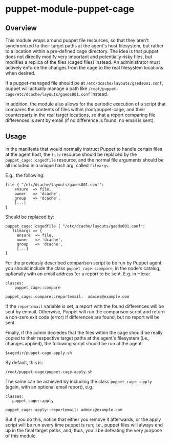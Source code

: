 # puppet-module-puppet-cage

## Overview

This module wraps around puppet file resources, so that they aren't synchronized to their
target paths at the agent's host filesystem, but rather to a location within a pre-defined
cage directory. The idea is that puppet does not directly modify very important and
potentially risky files, but modifies a replica of the files (caged files) instead. An
administrator must actively enforce the changes from the cage to the real filesystem
locations when desired.

If a puppet-managed file should be at `/etc/dcache/layouts/gaeds001.conf`, puppet will
actually manage a path like `/root/puppet-cage/etc/dcache/layouts/gaeds001.conf` instead.

In addition, the module also allows for the periodic execution of a script that compares
the contents of files within /root/puppet-cage, and their counterparts in the real target
locations, so that a report comparing file differences is sent by email (if no difference
is found, no email is sent).


## Usage

In the manifests that would normally instruct Puppet to handle certain files at the agent
host, the `file` resource should be replaced by the `puppet_cage::cagedfile` resource, and
the normal file arguments should be all included in a unique hash arg, called `fileargs`.

E.g., the following:
```
file { "/etc/dcache/layouts/gaeds001.conf":
    ensure  => file,
    owner   => 'dcache',
    group   => 'dcache',
    [...]
}
```

Should be replaced by:
```
puppet_cage::cagedfile { "/etc/dcache/layouts/gaeds001.conf":
   fileargs => {
     ensure  => file,
     owner   => 'dcache',
     group   => 'dcache',
     [...]
}
```

For the previously described comparison script to be run by Puppet agent, you should
include the class `puppet_cage::compare`, in the node's catalog, optionally with an email
address for a report to be sent. E.g. in Hiera:
```
classes:
  - puppet_cage::compare

puppet_cage::compare::reportemail:  admins@example.com
```

If the `reportemail` variable is set, a report with the found differences will be sent by
enmail. Otherwise, Puppet will run the comparison script and return a non-zero exit code
(error) if differences are found, but no report will be sent.

Finally, if the admin deciedes that the files within the cage should be really copied to
their respective target paths at the agent's filesystem (i.e., changes applied), the
following script should be run at the agent:
```
$cagedir/puppet-cage-apply.sh
```

By default, this is:
```
/root/puppet-cage/puppet-cage-apply.sh
```

The same can be achieved by including the class `puppet_cage::apply` (again, with an
optional email report), e.g.:

```
classes:
 - puppet_cage::apply

puppet_cage::apply::reportemail: admins@example.com
```

But if you do this, notice that either you remove it afterwards, or the apply script will
be run every time puppet is run; i.e., puppet files will always end up in the final target
paths, and, thus, you'll be defeating the very purpose of this module.

